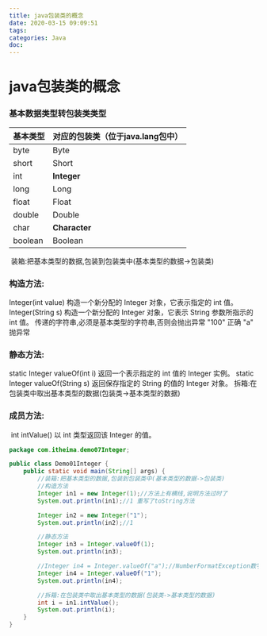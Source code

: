 ```yaml
---
title: java包装类的概念
date: 2020-03-15 09:09:51
tags:
categories: Java
doc:
---
```


# java包装类的概念



### 基本数据类型转包装类类型

| 基本类型 | 对应的包装类（位于java.lang包中） |
| -------- | --------------------------------- |
| byte     | Byte                              |
| short    | Short                             |
| int      | **Integer**                       |
| long     | Long                              |
| float    | Float                             |
| double   | Double                            |
| char     | **Character**                     |
| boolean  | Boolean                           |


​    装箱:把基本类型的数据,包装到包装类中(基本类型的数据->包装类)

###         构造方法:

Integer(int value) 构造一个新分配的 Integer 对象，它表示指定的 int 值。
       Integer(String s) 构造一个新分配的 Integer 对象，它表示 String 参数所指示的 int 值。
         传递的字符串,必须是基本类型的字符串,否则会抛出异常 "100" 正确  "a" 抛异常

###         静态方法:

 static Integer valueOf(int i) 返回一个表示指定的 int 值的 Integer 实例。
        static Integer valueOf(String s) 返回保存指定的 String 的值的 Integer 对象。
    拆箱:在包装类中取出基本类型的数据(包装类->基本类型的数据)

###         成员方法:

​            int intValue() 以 int 类型返回该 Integer 的值。


```java
package com.itheima.demo07Integer;

public class Demo01Integer {
    public static void main(String[] args) {
        //装箱:把基本类型的数据,包装到包装类中(基本类型的数据->包装类)
        //构造方法
        Integer in1 = new Integer(1);//方法上有横线,说明方法过时了
        System.out.println(in1);//1 重写了toString方法

        Integer in2 = new Integer("1");
        System.out.println(in2);//1

        //静态方法
        Integer in3 = Integer.valueOf(1);
        System.out.println(in3);

        //Integer in4 = Integer.valueOf("a");//NumberFormatException数字格式化异常
        Integer in4 = Integer.valueOf("1");
        System.out.println(in4);

        //拆箱:在包装类中取出基本类型的数据(包装类->基本类型的数据)
        int i = in1.intValue();
        System.out.println(i);
    }
}

```

